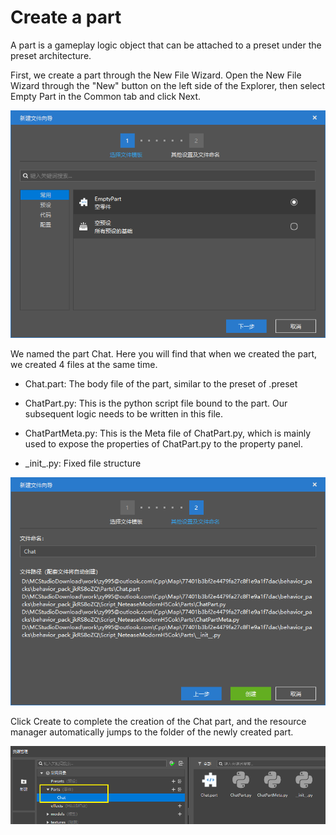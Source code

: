 # Create a part 

A part is a gameplay logic object that can be attached to a preset under the preset architecture. 

First, we create a part through the New File Wizard. Open the New File Wizard through the "New" button on the left side of the Explorer, then select Empty Part in the Common tab and click Next. 

![part001](./images/part001.png) 

We named the part Chat. Here you will find that when we created the part, we created 4 files at the same time. 

- Chat.part: The body file of the part, similar to the preset of .preset 

- ChatPart.py: This is the python script file bound to the part. Our subsequent logic needs to be written in this file. 

- ChatPartMeta.py: This is the Meta file of ChatPart.py, which is mainly used to expose the properties of ChatPart.py to the property panel. 
- \_init\_.py: Fixed file structure 

![part002](./images/part002.png) 

Click Create to complete the creation of the Chat part, and the resource manager automatically jumps to the folder of the newly created part. 

![part003](./images/part003.png) 
